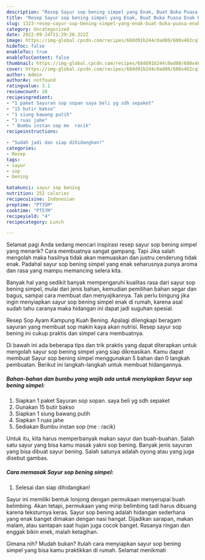 ```yaml
---
description: "Resep Sayur sop bening simpel yang Enak, Buat Buka Puasa Enak Banget"
title: "Resep Sayur sop bening simpel yang Enak, Buat Buka Puasa Enak Banget"
slug: 1323-resep-sayur-sop-bening-simpel-yang-enak-buat-buka-puasa-enak-banget
category: Uncategorized
date: 2022-09-24T11:29:20.322Z
image: https://img-global.cpcdn.com/recipes/68dd91b244c0ad80/680x482cq70/sayur-sop-bening-simpel-foto-resep-utama.jpg
hideToc: false
enableToc: true
enableTocContent: false
thumbnail: https://img-global.cpcdn.com/recipes/68dd91b244c0ad80/680x482cq70/sayur-sop-bening-simpel-foto-resep-utama.jpg
cover: https://img-global.cpcdn.com/recipes/68dd91b244c0ad80/680x482cq70/sayur-sop-bening-simpel-foto-resep-utama.jpg
author: Admin
authorAv: notfound
ratingvalue: 3.1
reviewcount: 20
recipeingredient:
- "1 paket Sayuran sop sopan saya beli yg sdh sepaket"
- "15 butir bakso"
- "1 siung bawang putih"
- "1 ruas jahe"
- " Bumbu instan sop me  racik"
recipeinstructions:

- "Sudah jadi dan siap dihidangkan!"
categories:
- Resep
tags:
- sayur
- sop
- bening

katakunci: sayur sop bening 
nutrition: 252 calories
recipecuisine: Indonesian
preptime: "PT35M"
cooktime: "PT57M"
recipeyield: "4"
recipecategory: Lunch

---
```



Selamat pagi Anda sedang mencari inspirasi resep sayur sop bening simpel yang menarik? Cara membuatnya sangat gampang. Tapi Jika salah mengolah maka hasilnya tidak akan memuaskan dan justru cenderung tidak enak. Padahal sayur sop bening simpel yang enak seharusnya punya aroma dan rasa yang mampu memancing selera kita.


Banyak hal yang sedikit banyak mempengaruhi kualitas rasa dari sayur sop bening simpel, mulai dari jenis bahan, kemudian pemilihan bahan segar dan bagus, sampai cara membuat dan menyajikannya. Tak perlu bingung jika ingin menyiapkan sayur sop bening simpel enak di rumah, karena asal sudah tahu caranya maka hidangan ini dapat jadi suguhan spesial.

Resep Sop Ayam Kampung Kuah Bening. Apalagi dilengkapi beragam sayuran yang membuat sop makin kaya akan nutrisi. Resep sayur sop bening ini cukup praktis dan simpel cara membuatnya.


Di bawah ini ada beberapa tips dan trik praktis yang dapat diterapkan untuk mengolah sayur sop bening simpel yang siap dikreasikan. Kamu dapat membuat Sayur sop bening simpel menggunakan 5 bahan dan 0 langkah pembuatan. Berikut ini langkah-langkah untuk membuat hidangannya.

<!--inarticleads1-->

##### Bahan-bahan dan bumbu yang wajib ada untuk menyiapkan Sayur sop bening simpel:

1. Siapkan 1 paket Sayuran sop sopan. saya beli yg sdh sepaket
1. Gunakan 15 butir bakso
1. Siapkan 1 siung bawang putih
1. Siapkan 1 ruas jahe
1. Sediakan  Bumbu instan sop (me : racik)


Untuk itu, kita harus memperbanyak makan sayur dan buah-buahan. Salah satu sayur yang bisa kamu masak yakni sop bening. Banyak jenis sayuran yang bisa dibuat sayur bening. Salah satunya adalah oyong atau yang juga disebut gambas. 

<!--inarticleads2-->

##### Cara memasak Sayur sop bening simpel:


1. Selesai dan siap dihidangkan!

Sayur ini memiliki bentuk lonjong dengan permukaan menyerupai buah belimbing. Akan tetapi, permukaan yang mirip belimbing tadi harus dibuang karena teksturnya keras. Sayur sop bening adalah hidangan sederhana yang enak banget dimakan dengan nasi hangat. Dijadikan sarapan, makan malam, atau santapan saat hujan juga cocok banget. Rasanya ringan dan enggak bikin enek, malah ketagihan. 

Gimana nih? Mudah bukan? Itulah cara menyiapkan sayur sop bening simpel yang bisa kamu praktikkan di rumah. Selamat menikmati
